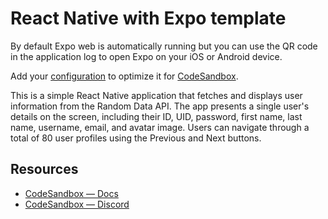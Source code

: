 # React Native with Expo template

By default Expo web is automatically running but you can use the QR code in the application log to open Expo on your iOS or Android device. 

Add your [configuration](https://codesandbox.io/docs/projects/learn/setting-up/tasks) to optimize it for [CodeSandbox](https://codesandbox.io/p/dashboard).

This is a simple React Native application that fetches and displays user information from the Random Data API. The app presents a single user's details on the screen, including their ID, UID, password, first name, last name, username, email, and avatar image. Users can navigate through a total of 80 user profiles using the Previous and Next buttons.

## Resources

- [CodeSandbox — Docs](https://codesandbox.io/docs/learn)
- [CodeSandbox — Discord](https://discord.gg/Ggarp3pX5H)
